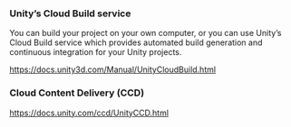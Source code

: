 ### Unity’s Cloud Build service 
You can build your project on your own computer, or you can use Unity’s Cloud Build service which provides automated build generation and continuous integration for your Unity projects.


https://docs.unity3d.com/Manual/UnityCloudBuild.html


###  Cloud Content Delivery (CCD)
https://docs.unity.com/ccd/UnityCCD.html
